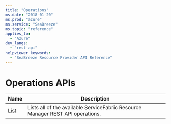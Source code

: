 ```yaml
---
title: "Operations"
ms.date: "2018-01-20"
ms.prod: "azure"
ms.service: "SeaBreeze"
ms.topic: "reference"
applies_to: 
  - "Azure"
dev_langs: 
  - "rest-api"
helpviewer_keywords: 
  - "SeaBreeze Resource Provider API Reference"
---
```

# Operations APIs

| Name | Description |
| --- | --- |
| [List](seabreeze-api-operations_list.md) | Lists all of the available ServiceFabric Resource Manager REST API operations.<br/> |

